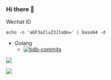 ### Hi there 👋

Wechat ID

```
echo -n 'aGF3a2luZ3JlaQo=' | base64 -d
```

- Golang
  - [![tidb-commits][tidb-commits]](https://github.com/pingcap/tidb/commits?author=hawkingrei)

![](https://github-profile-summary-cards.vercel.app/api/cards/profile-details?username=hawkingrei&theme=monokai)

<img src="https://github-profile-trophy.vercel.app/?username=hawkingrei&column=4&row=2&margin-w=20&margin-h=10" />
<!--
**hawkingrei/hawkingrei** is a ✨ _special_ ✨ repository because its `README.md` (this file) appears on your GitHub profile.

Here are some ideas to get you started:

- 🔭 I’m currently working on ...
- 🌱 I’m currently learning ...
- 👯 I’m looking to collaborate on ...
- 🤔 I’m looking for help with ...
- 💬 Ask me about ...
- 📫 How to reach me: ...
- 😄 Pronouns: ...
- ⚡ Fun fact: ...
-->


[tidb-commits]: https://img.shields.io/badge/800+commits-black?logoColor=balck&logo=go&label=TiDB&style=social
